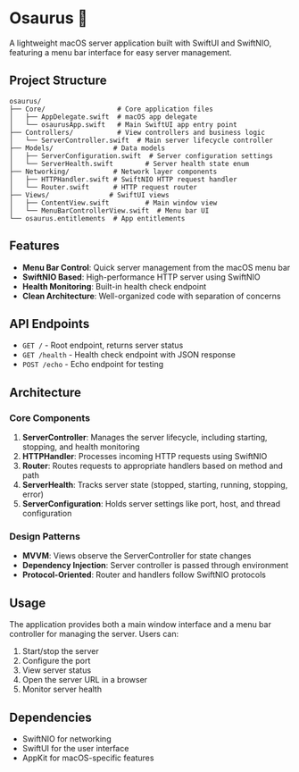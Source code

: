 # Osaurus 🦕

A lightweight macOS server application built with SwiftUI and SwiftNIO, featuring a menu bar interface for easy server management.

## Project Structure

```
osaurus/
├── Core/                  # Core application files
│   ├── AppDelegate.swift  # macOS app delegate
│   └── osaurusApp.swift   # Main SwiftUI app entry point
├── Controllers/           # View controllers and business logic
│   └── ServerController.swift  # Main server lifecycle controller
├── Models/               # Data models
│   ├── ServerConfiguration.swift  # Server configuration settings
│   └── ServerHealth.swift        # Server health state enum
├── Networking/           # Network layer components
│   ├── HTTPHandler.swift # SwiftNIO HTTP request handler
│   └── Router.swift      # HTTP request router
├── Views/               # SwiftUI views
│   ├── ContentView.swift         # Main window view
│   └── MenuBarControllerView.swift  # Menu bar UI
└── osaurus.entitlements  # App entitlements
```

## Features

- **Menu Bar Control**: Quick server management from the macOS menu bar
- **SwiftNIO Based**: High-performance HTTP server using SwiftNIO
- **Health Monitoring**: Built-in health check endpoint
- **Clean Architecture**: Well-organized code with separation of concerns

## API Endpoints

- `GET /` - Root endpoint, returns server status
- `GET /health` - Health check endpoint with JSON response
- `POST /echo` - Echo endpoint for testing

## Architecture

### Core Components

1. **ServerController**: Manages the server lifecycle, including starting, stopping, and health monitoring
2. **HTTPHandler**: Processes incoming HTTP requests using SwiftNIO
3. **Router**: Routes requests to appropriate handlers based on method and path
4. **ServerHealth**: Tracks server state (stopped, starting, running, stopping, error)
5. **ServerConfiguration**: Holds server settings like port, host, and thread configuration

### Design Patterns

- **MVVM**: Views observe the ServerController for state changes
- **Dependency Injection**: Server controller is passed through environment
- **Protocol-Oriented**: Router and handlers follow SwiftNIO protocols

## Usage

The application provides both a main window interface and a menu bar controller for managing the server. Users can:

1. Start/stop the server
2. Configure the port
3. View server status
4. Open the server URL in a browser
5. Monitor server health

## Dependencies

- SwiftNIO for networking
- SwiftUI for the user interface
- AppKit for macOS-specific features
